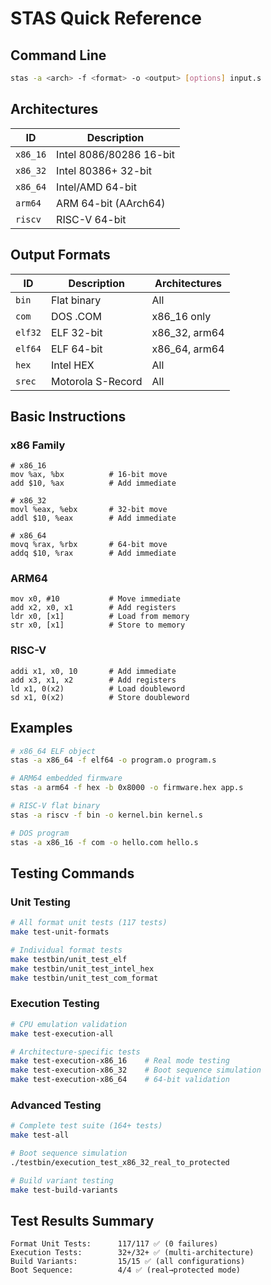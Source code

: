 # STAS Quick Reference

## Command Line
```bash
stas -a <arch> -f <format> -o <output> [options] input.s
```

## Architectures
| ID | Description |
|----|-------------|
| `x86_16` | Intel 8086/80286 16-bit |
| `x86_32` | Intel 80386+ 32-bit |
| `x86_64` | Intel/AMD 64-bit |
| `arm64` | ARM 64-bit (AArch64) |
| `riscv` | RISC-V 64-bit |

## Output Formats
| ID | Description | Architectures |
|----|-------------|---------------|
| `bin` | Flat binary | All |
| `com` | DOS .COM | x86_16 only |
| `elf32` | ELF 32-bit | x86_32, arm64 |
| `elf64` | ELF 64-bit | x86_64, arm64 |
| `hex` | Intel HEX | All |
| `srec` | Motorola S-Record | All |

## Basic Instructions

### x86 Family
```gas
# x86_16
mov %ax, %bx          # 16-bit move
add $10, %ax          # Add immediate

# x86_32  
movl %eax, %ebx       # 32-bit move
addl $10, %eax        # Add immediate

# x86_64
movq %rax, %rbx       # 64-bit move
addq $10, %rax        # Add immediate
```

### ARM64
```gas
mov x0, #10           # Move immediate
add x2, x0, x1        # Add registers
ldr x0, [x1]          # Load from memory
str x0, [x1]          # Store to memory
```

### RISC-V
```gas
addi x1, x0, 10       # Add immediate
add x3, x1, x2        # Add registers
ld x1, 0(x2)          # Load doubleword
sd x1, 0(x2)          # Store doubleword
```

## Examples
```bash
# x86_64 ELF object
stas -a x86_64 -f elf64 -o program.o program.s

# ARM64 embedded firmware  
stas -a arm64 -f hex -b 0x8000 -o firmware.hex app.s

# RISC-V flat binary
stas -a riscv -f bin -o kernel.bin kernel.s

# DOS program
stas -a x86_16 -f com -o hello.com hello.s
```

## Testing Commands

### Unit Testing
```bash
# All format unit tests (117 tests)
make test-unit-formats

# Individual format tests  
make testbin/unit_test_elf
make testbin/unit_test_intel_hex
make testbin/unit_test_com_format
```

### Execution Testing  
```bash
# CPU emulation validation
make test-execution-all

# Architecture-specific tests
make test-execution-x86_16    # Real mode testing
make test-execution-x86_32    # Boot sequence simulation
make test-execution-x86_64    # 64-bit validation
```

### Advanced Testing
```bash
# Complete test suite (164+ tests)
make test-all

# Boot sequence simulation
./testbin/execution_test_x86_32_real_to_protected

# Build variant testing
make test-build-variants
```

## Test Results Summary
```
Format Unit Tests:      117/117 ✅ (0 failures)
Execution Tests:        32+/32+ ✅ (multi-architecture)  
Build Variants:         15/15 ✅ (all configurations)
Boot Sequence:          4/4 ✅ (real→protected mode)
```
